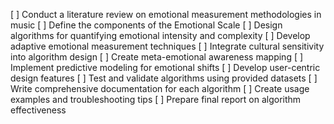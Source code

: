 [ ] Conduct a literature review on emotional measurement methodologies in music
[ ] Define the components of the Emotional Scale
[ ] Design algorithms for quantifying emotional intensity and complexity
[ ] Develop adaptive emotional measurement techniques
[ ] Integrate cultural sensitivity into algorithm design
[ ] Create meta-emotional awareness mapping
[ ] Implement predictive modeling for emotional shifts
[ ] Develop user-centric design features
[ ] Test and validate algorithms using provided datasets
[ ] Write comprehensive documentation for each algorithm
[ ] Create usage examples and troubleshooting tips
[ ] Prepare final report on algorithm effectiveness